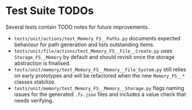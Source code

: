# Test Suite TODOs

Several tests contain TODO notes for future improvements.

- `tests/unit/actions/test_Memory_FS__Paths.py` documents expected behaviour for path generation and lists outstanding items.
- `tests/unit/file/actions/test_Memory_FS__File__Create.py` uses `Storage_FS__Memory` by default and should revisit once the storage abstraction is finalised.
- `tests/unit/memory/test_Memory_FS__Memory__File_System.py` still relies on early prototypes and will be refactored when the new `Memory_FS__*` classes stabilize.
- `tests/unit/memory/test_Memory_FS__Memory__Storage.py` flags naming issues for the generated `.fs.json` files and includes a value check that needs verifying.
